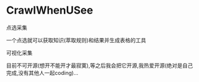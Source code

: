 # CrawlWhenUSee
点选采集

一个点选就可以获取知识(萃取规则)和结果并生成表格的工具

可视化采集

目前不可开源(想开不能开才最寂寞),等之后我会把它开源,我热爱开源(绝对是自己完成,没有其他人一起coding)...


